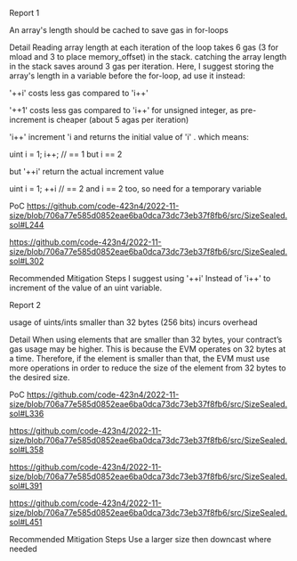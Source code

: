 Report 1

An array's length should be cached to save gas in for-loops 

Detail
Reading array length at each iteration of the loop takes 6 gas (3 for mload and 3 to place memory_offset) in the stack. catching the array length in the stack saves around 3 gas per iteration.
Here, I suggest storing the array's length in a variable before the for-loop, ad use it instead:

'++i' costs less gas compared to 'i++'
 
 '++1' costs less gas compared to 'i++'  for unsigned integer, as pre-increment is cheaper (about 5 agas per iteration)
 
 'i++' increment 'i and returns the initial value of 'i' . which means:
 
 uint i = 1;
 i++; // == 1 but i  == 2
 
 but '++i' return the actual increment value 
 
 uint i = 1;
 ++i // == 2 and i == 2 too, so need for a temporary variable
 
 
PoC
https://github.com/code-423n4/2022-11-size/blob/706a77e585d0852eae6ba0dca73dc73eb37f8fb6/src/SizeSealed.sol#L244

https://github.com/code-423n4/2022-11-size/blob/706a77e585d0852eae6ba0dca73dc73eb37f8fb6/src/SizeSealed.sol#L302


Recommended Mitigation Steps
I suggest using '++i' Instead of 'i++' to increment of the value of an uint variable.



Report 2

usage of uints/ints smaller than 32 bytes (256 bits) incurs overhead

Detail 
When using elements that are smaller than 32 bytes, your contract’s gas usage may be higher. This is because the EVM operates on 32 bytes at a time. Therefore, if the element is smaller than that, the EVM must use more operations in order to reduce the size of the element from 32 bytes to the desired size.

PoC
https://github.com/code-423n4/2022-11-size/blob/706a77e585d0852eae6ba0dca73dc73eb37f8fb6/src/SizeSealed.sol#L336

https://github.com/code-423n4/2022-11-size/blob/706a77e585d0852eae6ba0dca73dc73eb37f8fb6/src/SizeSealed.sol#L358

https://github.com/code-423n4/2022-11-size/blob/706a77e585d0852eae6ba0dca73dc73eb37f8fb6/src/SizeSealed.sol#L391

https://github.com/code-423n4/2022-11-size/blob/706a77e585d0852eae6ba0dca73dc73eb37f8fb6/src/SizeSealed.sol#L451


Recommended Mitigation Steps
Use a larger size then downcast where needed